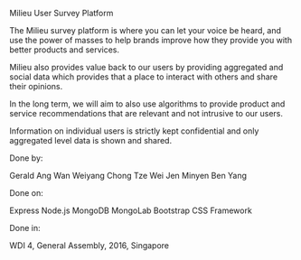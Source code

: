Milieu User Survey Platform

The Milieu survey platform is where you can let your voice be heard, and use the power of masses to help brands improve how they provide you with better products and services.

Milieu also provides value back to our users by providing aggregated and social data which provides that a place to interact with others and share their opinions.

In the long term, we will aim to also use algorithms to provide product and service recommendations that are relevant and not intrusive to our users.

Information on individual users is strictly kept confidential and only aggregated level data is shown and shared.

Done by:

Gerald Ang
Wan Weiyang
Chong Tze Wei
Jen Minyen
Ben Yang

Done on:

Express Node.js
MongoDB
MongoLab
Bootstrap CSS Framework


Done in:

WDI 4, General Assembly, 2016, Singapore
